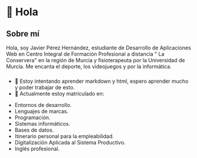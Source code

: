 # 👋 **Hola** # 

## Sobre mí ##
Hola, soy Javier Pérez Hernández, estudiante de Desarrollo de Aplicaciones Web en Centro Integral de Formación Profesional a distancia " La Conservera" en la región de Murcia y fisioterapeuta por la Universidad de Murcia. Me encanta el deporte, los videojuegos y por la informática.


###
 - 🌱 Estoy intentando aprender markdown y html, espero aprender mucho y poder trabajar de esto.
 - 📗 Actualmente estoy matriculado en:
 * Entornos de desarrollo.
 * Lenguajes de marcas.
 * Programación.
 * Sistemas informáticos.
 * Bases de datos.
 * Itinerario personal para la empleabilidad.
 * Digitalización Aplicada al Sistema Productivo.
 * Inglés profesional.
 

